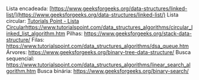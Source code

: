 Lista encadeada: [https://www.geeksforgeeks.org/data-structures/linked-list/](https://www.geeksforgeeks.org/data-structures/linked-list/)
Lista circular: [Tutorials Point - Lista Circular](https://www.tutorialspoint.com/data_structures_algorithms/circular_linked_list_algorithm.htm)https://www.tutorialspoint.com/data_structures_algorithms/circular_linked_list_algorithm.htm
Pilhas: https://www.geeksforgeeks.org/stack-data-structure/
Filas: https://www.tutorialspoint.com/data_structures_algorithms/dsa_queue.htm
Árvores: https://www.geeksforgeeks.org/binary-tree-data-structure/
Busca sequencial: https://www.tutorialspoint.com/data_structures_algorithms/linear_search_algorithm.htm
Busca binária: https://www.geeksforgeeks.org/binary-search/

